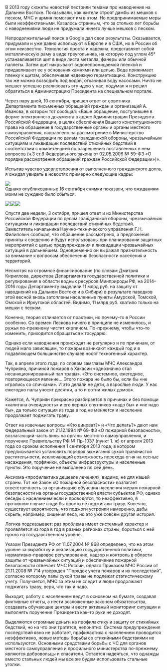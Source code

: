 В 2013 году сюжеты новостей пестрили темами про наводнение на Дальнем Востоке. Показывали, как жители строят дамбы из мешков с песком, МЧС и армия помогают им в этом. Но предпринимаемые меры были неэффективными. Казалось странным, что за столько лет борьбы с наводнениями люди не придумали ничего лучше мешков с песком.

Непродолжительный поиск в Google дал свои результаты. Оказывается, придумали и уже давно используют в Европе и в США, но в России об этом неизвестно. Технология проста и надежна, представляет собой металлическую раму в виде треугольника, на которую под углом 45° устанавливается щит в виде листа металла, фанеры или обычной паллеты. Затем щит накрывают водонепроницаемой пленкой и придавливают ее у основания камнями или цепью. Вода прижимает пленку к щитам, обеспечивая надежную герметизацию. Конструкцию так же можно возводить под водой, откачивая воду насосами. Ничто не мешает успешно реализовать эту идею у нас, подумал я и решил обратиться в Администрацию Президента на специальном портале.

Через пару дней, 10 сентября, пришел ответ от советника Департамента письменных обращений граждан и организаций А. Иванова, в котором тот сообщал: «Ваше обращение, поступившее в форме электронного документа в адрес Администрации Президента Российской Федерации, в целях обеспечения Вашего конституционного права на обращение в государственные органы и органы местного самоуправления, направлено на рассмотрение в Министерство Российской Федерации по делам гражданской обороны, чрезвычайным ситуациям и ликвидации последствий стихийных бедствий в соответствии с компетенцией по разрешению поставленных в нем вопросов (ч.3 ст.8 Федерального закона от 02.05.2006 № 59-ФЗ «О порядке рассмотрения обращений граждан Российской Федерации»)».

Испытав чувство удовлетворения от выполненного гражданского долга, я ожидал увидеть в новостях примерно следующие кадры:

![](https://assets.discours.io/unsafe/900x/production/image/00bb5f50-a54b-11e8-bfc7-9b5979ddfe3f.jpeg)  
Однако опубликованные 16 сентября снимки показали, что ожиданиям моим не суждено было сбыться.

![](https://assets.discours.io/unsafe/900x/production/image/011c6b10-a54b-11e8-bfc7-9b5979ddfe3f.jpeg)![](https://assets.discours.io/unsafe/900x/production/image/01633810-a54b-11e8-bfc7-9b5979ddfe3f.jpeg)![](https://assets.discours.io/unsafe/900x/production/image/01bdb420-a54b-11e8-bfc7-9b5979ddfe3f.jpeg)  
  
Спустя две недели, 3 октября, пришел ответ и из Министерства Российской Федерации по делам гражданской обороны, чрезвычайным ситуациям и ликвидации последствий стихийных бедствий. Заместитель начальника Научно-технического управления Г.Н. Филипович сообщал, что обращение рассмотрено, а предложения приняты к сведению и будут использованы при планировании защитных мероприятий с целью предупреждения и ликвидации чрезвычайных ситуаций в дальнейшем. Одновременно он выражал признательность за внимание к вопросам обеспечения безопасности населения и территорий.  


Несмотря на огромное финансирование (по словам Дмитрия Кириллова, директора Департамента государственной политики и регулирования в области водных ресурсов Минприроды РФ, на 2014–2016 годы Департаменту выделили 11 млрд руб. на защиту от наводнений на Дальнем Востоке и в Сибири) в результате паводков этой весной вновь затоплены населенные пункты Амурской, Томской, Омской и Иркутской областей. Видимо, 11 млрд руб. хватило только на мешки с песком.

Конечно, теория отличается от практики, но почему–то в России особенно. Со времен Лескова ничего в принципе не изменилось, и ружья по-прежнему чистят кирпичом. По-прежнему, чтобы что–то изменить, приходится обращаться к государю.

Однако если наводнения происходят не регулярно и по причинам, от людей мало зависящим, то пожары возникают каждый год и в подавляющем большинстве случаев носят техногенный характер.

Так, в апреле этого года, по словам замглавы МЧС Александра Чуприяна, причиной пожаров в Хакасии «однозначно стал несанкционированный пал травы». «Это системное, ежегодное, повторяющееся явление… Этого пожара не было бы, если бы «не игрались со спичками». И это делали не дети, а взрослые люди. У нас ежегодно палы уносят десятки, а то и сотни жилых домов».

Кажется, А. Чуприян прекрасно разбирается в причинах и без помощи «капитана очевидность» и его верных спутников «надо бы» и «не надо бы», да только ситуация из года в год не меняется и население продолжает поджигать траву.

Ответ на извечные вопросы «Кто виноват?» и «Что делать?» дают нам Федеральный закон от 21.12.1994 № 69-ФЗ «О пожарной безопасности», возлагающий часть вины на органы местного самоуправления, и поручение Правительству РФ № Пр-1037 (пункт 1. ж) от апреля 2013 года со сроком исполнения 1 сентября 2013 года, в котором предписывается установить порядок выжигания сухой травянистой растительности, исключающий возможность перехода огня на лесные насаждения, торфяники, объекты инфраструктуры и населенные пункты. Это поручение не выполнено по сей день.

Аксиома «профилактика дешевле лечения», видимо, не для нашей страны. Тот же Закон «О пожарной безопасности» возлагает ответственность за организацию обучения населения мерам пожарной безопасности на органы государственной власти субъектов РФ, однако беседы с населением если и проводятся, то неэффективно, в противном случае люди бы просто не поджигали траву. Конечно, существует вероятность, что поджоги устроили намеренно, дабы скрыть, например, хищения леса, но это уже совсем другая история.

Логика подсказывает: раз проблема имеет системный характер и проявляется из года в год в разных регионах страны, бороться с ней нужно на государственном уровне.

Указом Президента РФ от 11.07.2004 № 868 определено, что на этом уровне за выработку и реализацию государственной политики, нормативно-правовое регулирование, надзор и контроль в области защиты от чрезвычайных ситуаций и обеспечение пожарной безопасности отвечает МЧС России, однако Приказом МЧС России от 21.11.2008 № 714 утвержден "Порядок учета пожаров и их последствий", согласно которому палы сухой травы не подлежат статистическому учету. Получается, МЧС за этим не следит и люди продолжают поджигать траву, веря, что так и надо.

Выходит, работу с населением ведут в основном на бумаге, создавая фиктивные отчеты, а нести возложенные законом обязательства, создавать обучающие центры и вести активный мониторинг ситуации и выполнять поручение Президента как–то руки не доходят.

Выделяются огромные деньги на профилактику и защиту от стихийных бедствий, но на что они тратятся, непонятно. Система предупреждения последствий явно не работает, профилактика с населением проводится неэффективно, новые методы борьбы со стихийными бедствиями не используются. Основными средствами борьбы с ЧС для органов местного самоуправления и профильного министерства по-прежнему являются добровольцы и спасатели. Остается надеяться, что однажды вместо стальных людей мы все же будем использовать стальные уголки.
